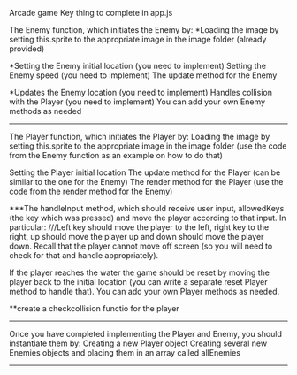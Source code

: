 Arcade game Key thing to complete in app.js

The Enemy function, which initiates the Enemy by:
*Loading the image by setting this.sprite to the appropriate image in the image folder (already provided)

*Setting the Enemy initial location (you need to implement)
Setting the Enemy speed (you need to implement)
The update method for the Enemy

*Updates the Enemy location (you need to implement)
Handles collision with the Player (you need to implement)
You can add your own Enemy methods as needed

--------

The Player function, which initiates the Player by:
Loading the image by setting this.sprite to the appropriate image in the image folder (use the code from the Enemy function as an example on how to do that)

Setting the Player initial location
The update method for the Player (can be similar to the one for the Enemy)
The render method for the Player (use the code from the render method for the Enemy)

***The handleInput method, which should receive user input, allowedKeys (the key which was pressed) and move the player according to that input. In particular:
///Left key should move the player to the left, right key to the right, up should move the player up and down should move the player down.
Recall that the player cannot move off screen (so you will need to check for that and handle appropriately).

If the player reaches the water the game should be reset by moving the player back to the initial location (you can write a separate reset Player method to handle that).
You can add your own Player methods as needed.

**create a checkcollision functio for the player

--------

Once you have completed implementing the Player and Enemy, you should instantiate them by:
Creating a new Player object
Creating several new Enemies objects and placing them in an array called allEnemies

-------------

